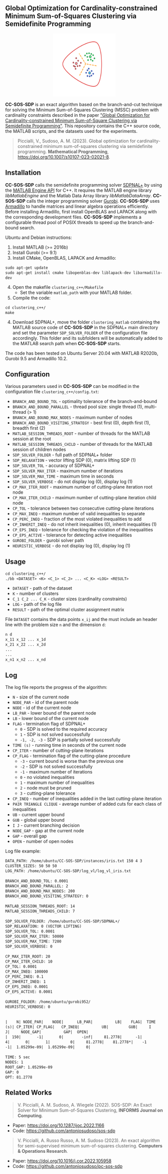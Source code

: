 ## Global Optimization for Cardinality-constrained Minimum Sum-of-Squares Clustering via Semidefinite Programming

<p align="center">
  <img src="https://github.com/antoniosudoso/cc-sos-sdp/blob/main/logo.svg" width="200" height="200" />
</p>


**CC-SOS-SDP** is an exact algorithm based on the branch-and-cut technique for solving the Minimum Sum-of-Squares Clustering (MSSC) problem with cardinality constraints described in the paper ["Global Optimization for Cardinality-constrained Minimum Sum-of-Square Clustering via Semidefinite Programming"](https://doi.org/10.1007/s10107-023-02021-8). This repository contains the C++ source code, the MATLAB scripts, and the datasets used for the experiments.

> Piccialli, V., Sudoso, A. M. (2023). Global optimization for cardinality-constrained minimum sum-of-squares clustering via semidefinite programming. **Mathematical Programming**, https://doi.org/10.1007/s10107-023-02021-8.

## Installation
**CC-SOS-SDP** calls the semidefinite programming solver [SDPNAL+](https://blog.nus.edu.sg/mattohkc/softwares/sdpnalplus/) by using the [MATLAB Engine API](https://www.mathworks.com/help/matlab/calling-matlab-engine-from-cpp-programs.html) for C++. It requires the MATLAB engine library *libMatlabEngine* and the Matlab Data Array library *libMatlabDataArray*. **CC-SOS-SDP** calls the integer programming solver [Gurobi](https://www.gurobi.com/). **CC-SOS-SDP** uses [Armadillo](http://arma.sourceforge.net/) to handle matrices and linear algebra operations efficiently. Before installing Armadillo, first install OpenBLAS and LAPACK along with the corresponding development files. **CC-SOS-SDP** implements a configurable thread pool of POSIX threads to speed up the branch-and-bound search.

Ubuntu and Debian instructions:
1) Install MATLAB (>= 2016b)
2) Install Gurobi (>= 9.1)
3) Install CMake, OpenBLAS, LAPACK and Armadillo:
 ```
sudo apt-get update
sudo apt-get install cmake libopenblas-dev liblapack-dev libarmadillo-dev
```
4) Open the makefile `clustering_c++/Makefile` 
	- Set the variable `matlab_path` with your MATLAB folder.
5) Compile the code:

```
cd clustering_c++/
make
```

4) Download SDPNAL+, move the folder `clustering_matlab` containing the MATLAB source code of **CC-SOS-SDP** in the SDPNAL+ main directory and set the parameter `SDP_SOLVER_FOLDER` of the configuration file accordingly. This folder and its subfolders will be automatically added to the MATLAB search path when **CC-SOS-SDP** starts.

The code has been tested on Ubuntu Server 20.04 with MATLAB R2020b, Gurobi 9.5 and Armadillo 10.2.

## Configuration
Various parameters used in **CC-SOS-SDP** can be modified in the configuration file `clustering_c++/config.txt`:

- `BRANCH_AND_BOUND_TOL` - optimality tolerance of the branch-and-bound
- `BRANCH_AND_BOUND_PARALLEL` -  thread pool size: single thread (1), multi-thread (> 1)
- `BRANCH_AND_BOUND_MAX_NODES` - maximum number of nodes
- `BRANCH_AND_BOUND_VISITING_STRATEGY` - best first (0),  depth first (1), breadth first (2)
- `MATLAB_SESSION_THREADS_ROOT` - number of threads for the MATLAB session at the root
- `MATLAB_SESSION_THREADS_CHILD` - number of threads for the MATLAB session of children nodes
- `SDP_SOLVER_FOLDER` - full path of SDPNAL+ folder
- `SDP_RELAXATION` - vector lifting SDP (0), matrix lifting SDP (1)
- `SDP_SOLVER_TOL` - accuracy of SDPNAL+
- `SDP_SOLVER_MAX_ITER` - maximum number of iterations
- `SDP_SOLVER_MAX_TIME` - maximum time in seconds
- `SDP_SOLVER_VERBOSE` - do not display log (0), display log (1)
- `CP_MAX_ITER_ROOT` - maximum number of cutting-plane iteration root node
- `CP_MAX_ITER_CHILD` -  maximum number of cutting-plane iteration child node
- `CP_TOL` - tolerance between two consecutive cutting-plane iterations
- `CP_MAX_INEQ` - maximum number of valid inequalities to separate
- `CP_PERC_INEQ` - fraction of the most violated inequalities to add
- `CP_INHERIT_INEQ` - do not inherit inequalities (0), inherit inequalities (1)
- `CP_EPS_INEQ` - tolerance for checking the violation of the inequalities
- `CP_EPS_ACTIVE` - tolerance for detecting active inequalities
- `GUROBI_FOLDER` - gurobi solver path
- `HEURISTIC_VERBOSE` - do not display log (0), display log (1)

## Usage
```
cd clustering_c++/
./bb <DATASET> <K> <C_1> <C_2> ... <C_K> <LOG> <RESULT>
```
- `DATASET` - path of the dataset
- `K` - number of clusters
- `C_1 C_2 ... C_K` - cluster sizes (cardinality constraints)
- `LOG` - path of the log file
- `RESULT` - path of the optimal cluster assignment matrix

File `DATASET` contains the data points `x_ij` and the must include an header line with the problem size `n` and the dimension `d`:

```
n d
x_11 x_12 ... x_1d
x_21 x_22 ... x_2d
...
...
x_n1 x_n2 ... x_nd
```

## Log

The log file reports the progress of the algorithm:

- `N` - size of the current node
- `NODE_PAR` - id of the parent node
- `NODE` - id of the current node
- `LB_PAR` - lower bound of the parent node
- `LB` - lower bound of the current node
- `FLAG` - termination flag of SDPNAL+
    -  `0` - SDP is solved to the required accuracy
    -  `1` - SDP is not solved successfully
    -  `-1, -2, -3` - SDP is partially solved successfully
- `TIME (s)` - running time in seconds of the current node
- `CP_ITER` - number of cutting-plane iterations
- `CP_FLAG` - termination flag of the cutting-plane procedure
    - `-3` - current bound is worse than the previous one
    - `-2` - SDP is not solved successfully
    - `-1` - maximum number of iterations
    -  `0` - no violated inequalities
    -  `1` - maximum number of inequalities
    -  `2` - node must be pruned
    -  `3` - cutting-plane tolerance
- `CP_INEQ` - number of inequalities added in the last cutting-plane iteration
- `PAIR TRIANGLE CLIQUE` - average number of added cuts for each class of inequalities
- `UB` - current upper bound
- `GUB` - global upper bound
- `I J` - current branching decision
- `NODE_GAP` - gap at the current node
- `GAP` - overall gap 
- `OPEN` - number of open nodes

Log file example:

```
DATA_PATH: /home/ubuntu/CC-SOS-SDP/instances/iris.txt 150 4 3
CLUSTER_SIZES: 50 50 50 
LOG_PATH: /home/ubuntu/CC-SOS-SDP/log_vl/log_vl_iris.txt

BRANCH_AND_BOUND_TOL: 0.0001
BRANCH_AND_BOUND_PARALLEL: 2
BRANCH_AND_BOUND_MAX_NODES: 200
BRANCH_AND_BOUND_VISITING_STRATEGY: 0

MATLAB_SESSION_THREADS_ROOT: 14
MATLAB_SESSION_THREADS_CHILD: 7

SDP_SOLVER_FOLDER: /home/ubuntu/CC-SOS-SDP/SDPNAL+/
SDP_RELAXATION: 0 (VECTOR LIFTING)
SDP_SOLVER_TOL: 0.0001
SDP_SOLVER_MAX_ITER: 50000
SDP_SOLVER_MAX_TIME: 7200
SDP_SOLVER_VERBOSE: 0

CP_MAX_ITER_ROOT: 20
CP_MAX_ITER_CHILD: 10
CP_TOL: 0.0001
CP_MAX_INEQ: 100000
CP_PERC_INEQ: 0.1
CP_INHERIT_INEQ: 1
CP_EPS_INEQ: 0.0001
CP_EPS_ACTIVE: 0.0001

GUROBI_FOLDER: /home/ubuntu/gurobi952/
HEURISTIC_VERBOSE: 0


|    N| NODE_PAR|    NODE|      LB_PAR|          LB|    FLAG|  TIME (s)| CP_ITER| CP_FLAG|   CP_INEQ|          UB|         GUB|     I      J|     NODE_GAP|          GAP|  OPEN|
|  150|       -1|       0|        -inf|     81.2778|      -1|         4|       0|       1|         0|     81.2778|    81.2778*|    -1     -1|  1.05299e-09|  1.05299e-09|     0|

TIME: 5 sec
NODES: 1
ROOT_GAP: 1.05299e-09
GAP: 0
OPT: 81.2778

```

## Related Works

> V. Piccialli, A. M. Sudoso, A. Wiegele (2022). SOS-SDP: An Exact Solver for Minimum Sum-of-Squares Clustering, **INFORMS Journal on Computing**.
- Paper: https://doi.org/10.1287/ijoc.2022.1166
- Code: https://github.com/antoniosudoso/sos-sdp

> V. Piccialli, A. Russo Russo, A. M. Sudoso (2023). An exact algorithm for semi-supervised minimum sum-of-squares clustering. **Computers & Operations Research**.
- Paper: https://doi.org/10.1016/j.cor.2022.105958
- Code: https://github.com/antoniosudoso/pc-sos-sdp
